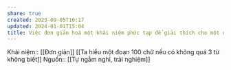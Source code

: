 ```yaml
---
share: true
created: 2023-09-05T16:17
updated: 2024-01-01T15:04
title: Việc đơn giản hoá một khái niệm phức tạp để giải thích cho một đứa trẻ hiểu không làm cho đứa trẻ đó hiểu được hết khái niệm đó, nhưng làm cho bản thân người giải thích hiểu được thêm về khái niệm
---
```

Khái niệm:: [[Đơn giản]]
[[Ta hiểu một đoạn 100 chữ nếu có không quá 3 từ không biết]]
Nguồn:: [[Tự ngẫm nghĩ, trải nghiệm]]